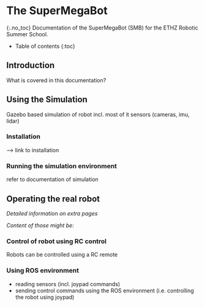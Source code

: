 # The SuperMegaBot
{:.no_toc}
Documentation of the SuperMegaBot (SMB) for the ETHZ Robotic Summer School.

* Table of contents
{:toc}

## Introduction
What is covered in this documentation? 

## Using the Simulation
Gazebo based simulation of robot incl. most of it sensors (cameras, imu, lidar)

### Installation
--> link to installation
### Running the simulation environment
refer to documentation of simulation

## Operating the real robot
_Detailed information on extra pages_

_Content of those might be:_

### Control of robot using RC control
Robots can be controlled using a RC remote

### Using ROS environment 
- reading sensors (incl. joypad commands)
- sending control commands using the ROS environment (i.e. controlling the robot using joypad)
